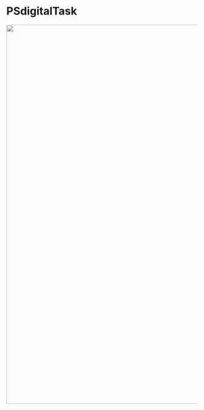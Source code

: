 # PSdigitalTask


<img src="https://github.com/BassamRamadan/PSdigitalTask/blob/main/ScreenRecord/Screen_Recording.gif" width="1000" height="1000" />

